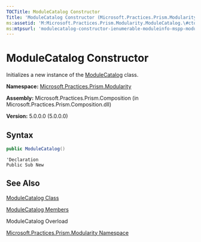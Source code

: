 ```yaml
---
TOCTitle: ModuleCatalog Constructor
Title: 'ModuleCatalog Constructor (Microsoft.Practices.Prism.Modularity)'
ms:assetid: 'M:Microsoft.Practices.Prism.Modularity.ModuleCatalog.\#ctor'
ms:mtpsurl: 'modulecatalog-constructor-ienumerable-moduleinfo-mspp-modularity.md'
---
```


# ModuleCatalog Constructor

Initializes a new instance of the [ModuleCatalog](modulecatalog-class-mspp-modularity) class.

**Namespace:** [Microsoft.Practices.Prism.Modularity](
mspp-modularity-namespace)

**Assembly:** Microsoft.Practices.Prism.Composition (in Microsoft.Practices.Prism.Composition.dll)

**Version:** 5.0.0.0 (5.0.0.0)

## Syntax

```C#
public ModuleCatalog()
```

```VB
'Declaration
Public Sub New
```

## See Also
[ModuleCatalog Class](modulecatalog-class-mspp-modularity)

[ModuleCatalog Members](modulecatalog-members-mspp-modularity)

ModuleCatalog Overload

[Microsoft.Practices.Prism.Modularity Namespace](mspp-modularity-namespace)
